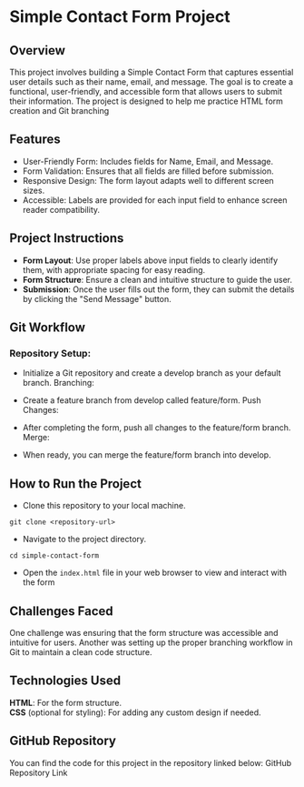 # Simple Contact Form Project  
## Overview  
This project involves building a Simple Contact Form that captures essential user details such as their name, email, and message. The goal is to create a functional, user-friendly, and accessible form that allows users to submit their information. The project is designed to help me practice HTML form creation and Git branching

## Features
- User-Friendly Form: Includes fields for Name, Email, and Message.
- Form Validation: Ensures that all fields are filled before submission.
- Responsive Design: The form layout adapts well to different screen sizes.
- Accessible: Labels are provided for each input field to enhance screen reader compatibility.

## Project Instructions
- **Form Layout**: Use proper labels above input fields to clearly identify them, with appropriate spacing for easy reading.
- **Form Structure**: Ensure a clean and intuitive structure to guide the user.
- **Submission**: Once the user fills out the form, they can submit the details by clicking the "Send Message" button.

## Git Workflow
### Repository Setup:

- Initialize a Git repository and create a develop branch as your default branch.
Branching:

- Create a feature branch from develop called feature/form.
Push Changes:

- After completing the form, push all changes to the feature/form branch.
Merge:

- When ready, you can merge the feature/form branch into develop.

## How to Run the Project
- Clone this repository to your local machine.
```
git clone <repository-url>
```
- Navigate to the project directory.
```
cd simple-contact-form
```
- Open the `index.html` file in your web browser to view and interact with the form

## Challenges Faced
One challenge was ensuring that the form structure was accessible and intuitive for users. Another was setting up the proper branching workflow in Git to maintain a clean code structure.

## Technologies Used
**HTML**: For the form structure.  
**CSS** (optional for styling): For adding any custom design if needed.

## GitHub Repository
You can find the code for this project in the repository linked below: GitHub Repository Link


